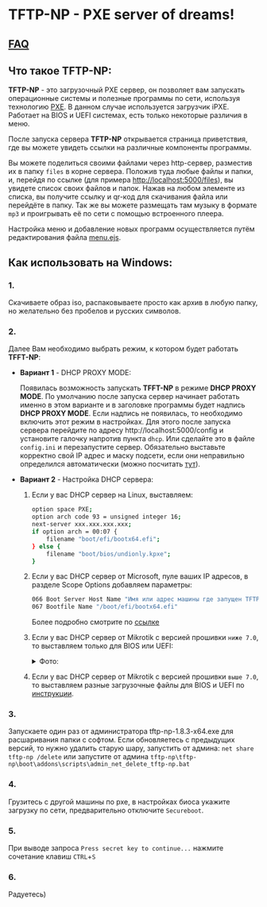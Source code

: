 # TFTP-NP - PXE server of dreams!  
## [FAQ](./docs/faq-list.md)

## Что такое TFTP-NP:

**TFTP-NP** - это загрузочный PXE сервер, он позволяет вам запускать операционные системы и полезные программы по сети, используя технологию [PXE](https://ru.wikipedia.org/wiki/PXE). В данном случае используется загрузчик iPXE. Работает на BIOS и UEFI системах, есть только некоторые различия в меню.

После запуска сервера **TFTP-NP** открывается страница приветствия, где вы можете увидеть ссылки на различные компоненты программы.

Вы можете поделиться своими файлами через http-сервер, разместив их в папку `files` в корне сервера. Положив туда любые файлы и папки, и, перейдя по ссылке (для примера [http://localhost:5000/files](http://localhost:5000/files)), вы увидете список своих файлов и папок. Нажав на любом элементе из списка, вы получите ссылку и qr-код для скачивания файла или перейдёте в папку. Так же вы можете размещать там музыку в формате `mp3` и проигрывать её по сети с помощью встроенного плеера.

Настройка меню и добавление новых программ осуществляется путём редактирования файла [menu.ejs](./public/menu.ejs).
 
## Как использовать на Windows:

### 1.

Скачиваете образ iso, распаковываете просто как архив в любую папку, но желательно без пробелов и русских символов.

### 2.

Далее Вам необходимо выбрать режим, к котором будет работать **TFFT-NP**:

* **Вариант 1** - DHCP PROXY MODE:

    Появилась возможность запускать **TFFT-NP** в режиме **DHCP PROXY MODE**. По умолчанию после запуска сервер начинает работать именно в этом варианте и в заголовке программы будет надпись **DHCP PROXY MODE**. Если надпись не появилась, то необходимо  включить этот режим в настройках. Для этого после запуска сервера перейдите по адресу http://localhost:5000/config и установите галочку напротив пункта `dhcp`. Или сделайте это в файле `config.ini` и перезапустите сервер. Обязательно выставьте корректно свой IP адрес и маску подсети, если они неправильно определился автоматически (можно посчитать [тут](https://ip-calculator.ru/)).

* **Вариант 2** - Настройка DHCP сервера:

    1. Если у вас DHCP сервер на Linux, выставляем:

        ```bash
        option space PXE;
        option arch code 93 = unsigned integer 16;
        next-server xxx.xxx.xxx.xxx;
        if option arch = 00:07 {
            filename "boot/efi/bootx64.efi";
        } else {
            filename "boot/bios/undionly.kpxe";
        }
        ```

    2. Если у вас DHCP сервер от Microsoft, пуле ваших IP адресов, в разделе Scope Options добавляем параметры:

       ```bash
       066 Boot Server Host Name "Имя или адрес машины где запущен TFTP-NP, например 192.168.0.2"
       067 Bootfile Name "/boot/efi/bootx64.efi"
       ```

       Более подробно смотрите по [ссылке](https://wtware.ru/win/dhcp2012config.html)
    3. Если у вас DHCP сервер от Mikrotik с версией прошивки `ниже 7.0`, то выставляем только для BIOS или UEFI:
  
        <details>
        <summary>Фото:</summary>
        <img src="https://github.com/leruetkins/tftp-np-light/assets/15270519/026734c3-4a92-453a-ae2d-2c2d8b046961">
        </details>

    4. Если у вас DHCP сервер от Mikrotik с версией прошивки `выше 7.0`, то выставляем разные загрузочные файлы для BIOS и UEFI по [инструкции](./docs/config_mikrotik.md).

### 3.

Запускаете один раз от администратора tftp-np-1.8.3-x64.exe для расшаривания папки с софтом. Если обновляетесь с предыдущих версий, то нужно удалить старую шару, запустить от админа: `net share tftp-np /delete` или запустите от админа `tftp-np\tftp-np\boot\addons\scripts\admin_net_delete_tftp-np.bat`

### 4.

Грузитесь с другой машины по pxe, в настройках биоса укажите загрузку по сети, предварительно отключите `Secureboot`.

### 5.

При выводе запроса `Press secret key to continue...` нажмите сочетание клавиш `CTRL`+`S`

### 6.

Радуетесь)